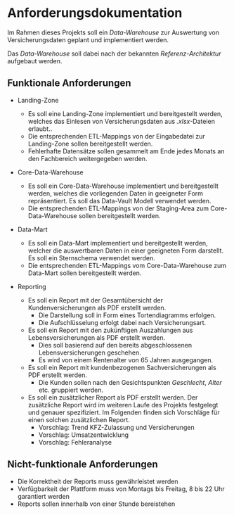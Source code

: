 # Anforderungsdokumentation

Im Rahmen dieses Projekts soll ein *Data-Warehouse* zur Auswertung von Versicherungsdaten geplant und implementiert werden.

Das *Data-Warehouse* soll dabei nach der bekannten *Referenz-Architektur* aufgebaut werden.

## Funktionale Anforderungen

* Landing-Zone
  * Es soll eine Landing-Zone implementiert und bereitgestellt werden, welches das Einlesen von Versicherungsdaten aus *.xlsx*-Dateien erlaubt..
  * Die entsprechenden ETL-Mappings von der Eingabedatei zur Landing-Zone sollen bereitgestellt werden.
  * Fehlerhafte Datensätze sollen gesammelt am Ende jedes Monats an den Fachbereich weitergegeben werden.

* Core-Data-Warehouse
  * Es soll ein Core-Data-Warehouse implementiert und bereitgestellt werden, welches die vorliegenden Daten in geeigneter Form repräsentiert. Es soll das Data-Vault Modell verwendet werden.
  * Die entsprechenden ETL-Mappings von der Staging-Area zum Core-Data-Warehouse sollen bereitgestellt werden.

* Data-Mart 
  * Es soll ein Data-Mart implementiert und bereitgestellt werden, welcher die auswertbaren Daten in einer geeigneten Form darstellt. Es soll ein Sternschema verwendet werden.
  * Die entsprechenden ETL-Mappings vom Core-Data-Warehouse zum Data-Mart sollen bereitgestellt werden.

* Reporting
  * Es soll ein Report mit der Gesamtübersicht der Kundenversicherungen als PDF erstellt werden.
    * Die Darstellung soll in Form eines Tortendiagramms erfolgen.
    * Die Aufschlüsselung erfolgt dabei nach Versicherungsart.
  * Es soll ein Report mit den zukünftigen Auszahlungen aus Lebensversicherungen als PDF erstellt werden.
    * Dies soll basierend auf den bereits abgeschlossenen Lebensversicherungen geschehen.
    * Es wird von einem Rentenalter von 65 Jahren ausgegangen.
  * Es soll ein Report mit kundenbezogenen Sachversicherungen als PDF erstellt werden.
    * Die Kunden sollen nach den Gesichtspunkten *Geschlecht*, *Alter* etc. gruppiert werden.
  * Es soll ein zusätzlicher Report als PDF erstellt werden. Der zusätzliche Report wird im weiteren Laufe des Projekts festgelegt und genauer spezifiziert. Im Folgenden finden sich Vorschläge für einen solchen zusätzlichen Report.
    * Vorschlag: Trend KFZ-Zulassung und Versicherungen
    * Vorschlag: Umsatzentwicklung
    * Vorschlag: Fehleranalyse


## Nicht-funktionale Anforderungen

* Die Korrektheit der Reports muss gewährleistet werden
* Verfügbarkeit der Plattform muss von Montags bis Freitag, 8 bis 22 Uhr garantiert werden
* Reports sollen innerhalb von einer Stunde bereistehen